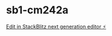 # sb1-cm242a

[Edit in StackBlitz next generation editor ⚡️](https://stackblitz.com/~/github.com/mohnishbahal/sb1-cm242a)